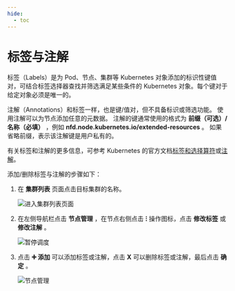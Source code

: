 ```yaml
---
hide:
  - toc
---
```


# 标签与注解

标签（Labels）是为 Pod、节点、集群等 Kubernetes 对象添加的标识性键值对，可结合标签选择器查找并筛选满足某些条件的 Kubernetes 对象。每个键对于给定对象必须是唯一的。

注解（Annotations）和标签一样，也是键/值对，但不具备标识或筛选功能。
使用注解可以为节点添加任意的元数据。
注解的键通常使用的格式为 __前缀（可选）/名称（必填）__ ，例如 __nfd.node.kubernetes.io/extended-resources__ 。
如果省略前缀，表示该注解键是用户私有的。

有关标签和注解的更多信息，可参考 Kubernetes 的官方文档[标签和选择算符](https://kubernetes.io/zh-cn/docs/concepts/overview/working-with-objects/labels/)或[注解](https://kubernetes.io/zh-cn/docs/concepts/overview/working-with-objects/annotations/)。

添加/删除标签与注解的步骤如下：

1. 在 __集群列表__ 页面点击目标集群的名称。

    ![进入集群列表页面](https://docs.daocloud.io/daocloud-docs-images/docs/kpanda/images/schedule01.png)

2. 在左侧导航栏点击 __节点管理__ ，在节点右侧点击 __ⵗ__ 操作图标，点击 __修改标签__ 或 __修改注解__ 。

    ![暂停调度](https://docs.daocloud.io/daocloud-docs-images/docs/kpanda/images/labels01.png)

3. 点击 __➕ 添加__ 可以添加标签或注解，点击 __X__ 可以删除标签或注解，最后点击 __确定__ 。

    ![节点管理](https://docs.daocloud.io/daocloud-docs-images/docs/kpanda/images/labels02.png)
